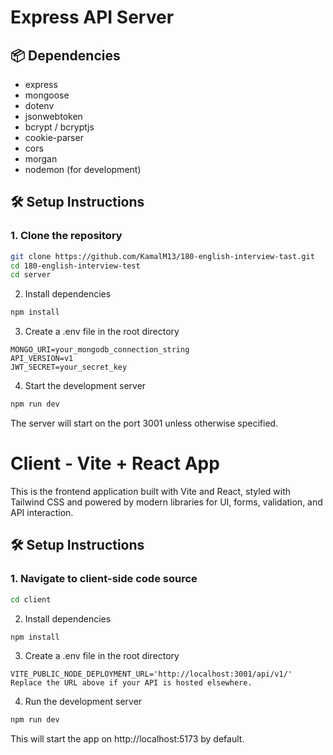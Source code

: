 # Express API Server
## 📦 Dependencies

- express
- mongoose
- dotenv
- jsonwebtoken
- bcrypt / bcryptjs
- cookie-parser
- cors
- morgan
- nodemon (for development)

## 🛠️ Setup Instructions

### 1. Clone the repository

```bash
git clone https://github.com/KamalM13/180-english-interview-tast.git
cd 180-english-interview-test
cd server
```
2. Install dependencies
```bash
npm install
```
3. Create a .env file in the root directory
```env
MONGO_URI=your_mongodb_connection_string
API_VERSION=v1
JWT_SECRET=your_secret_key
```
4. Start the development server
```bash
npm run dev
```
The server will start on the port 3001 unless otherwise specified.


# Client - Vite + React App

This is the frontend application built with Vite and React, styled with Tailwind CSS and powered by modern libraries for UI, forms, validation, and API interaction.

## 🛠️ Setup Instructions

### 1. Navigate to client-side code source

```bash
cd client
```
2. Install dependencies
```bash
npm install
```
3. Create a .env file in the root directory
```env
VITE_PUBLIC_NODE_DEPLOYMENT_URL='http://localhost:3001/api/v1/'
Replace the URL above if your API is hosted elsewhere.
```

4. Run the development server
```bash
npm run dev
```
This will start the app on http://localhost:5173 by default.
